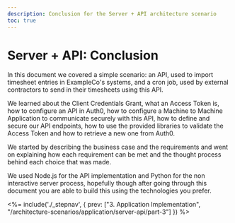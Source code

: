 ```yaml
---
description: Conclusion for the Server + API architecture scenario
toc: true
---
```


# Server + API: Conclusion

In this document we covered a simple scenario: an API, used to import timesheet entries in ExampleCo's systems, and a cron job, used by external contractors to send in their timesheets using this API.

We learned about the Client Credentials Grant, what an Access Token is, how to configure an API in Auth0, how to configure a Machine to Machine Application to communicate securely with this API, how to define and secure our API endpoints, how to use the provided libraries to validate the Access Token and how to retrieve a new one from Auth0.

We started by describing the business case and the requirements and went on explaining how each requirement can be met and the thought process behind each choice that was made.

We used Node.js for the API implementation and Python for the non interactive server process, hopefully though after going through this document you are able to build this using the technologies you prefer.

<%= include('./_stepnav', {
 prev: ["3. Application Implementation", "/architecture-scenarios/application/server-api/part-3"]
}) %>
